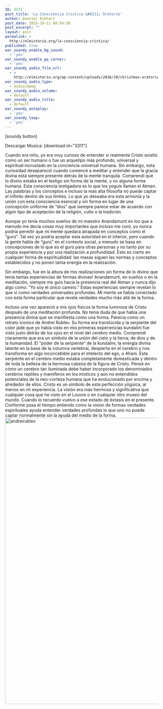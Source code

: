 ```yaml
---
ID: 3271
post_title: 'La Consciencia Cristica &#8211; Oratorio'
author: Quetzal Eckhart
post_date: 2015-10-11 08:54:50
post_excerpt: ""
layout: post
permalink: >
  http://elmisterio.org/la-consciencia-cristica/
published: true
war_soundy_enable_bg_sound:
  - 'yes'
war_soundy_enable_pp_corner:
  - 'yes'
war_soundy_audio_file_url:
  - >
    http://elmisterio.org/wp-content/uploads/2016/10/christmas-oratorio-1.mp3
war_soundy_audio_type:
  - audio/mpeg
war_soundy_audio_volume:
  - default
war_soundy_audio_title:
  - default
war_soundy_autoplay:
  - 'yes'
war_soundy_loop:
  - 'yes'
---
```

[soundy button]

Descargar Musica:  [download id="3311"]

Cuando era niño, yo era muy curioso de entender si realmente Cristo existió como un ser humano o fue un arquetipo más profundo, universal y espiritual incrustado en la conciencia universal humana. Sin embargo, esta curiosidad desapareció cuando comencé a meditar y entender que la gracia divina está siempre presente detrás de la mente tranquila. Comprendí que lo divino estaba en el testigo sin forma de la mente, y no alguna forma humana. Esta consciencia testigadora es lo que los yoguis llaman el Atman. Las palabras y los conceptos e incluso la más alta filosofía no puede captar el infinito dentro de sus límites. Lo que yo deseaba era esta armonía y la unión con esta consciencia esencial y sin forma en lugar de una concepción uniforme de “dios” que siempre parece estar de acuerdo con algún tipo de aceptación de la religión, culto o la tradición.

Aunque yo tenía muchos sueños de mi maestro Anandamurti en los que a menudo me decía cosas muy importantes que incluso me curó, yo nunca podría permitir que mi mente quedara atrapada en conceptos como el “gurú”. Tal vez yo podría aceptar esta autoridad en el interior, pero cuando la gente habla de “gurú” en el contexto social, a menudo se basa en concepciones de lo que es el gurú para otras personas y no tanto por su propia experiencia y por una realización a profundidad. Esto es cierto en cualquier forma de espiritualidad: las masas siguen las normas y conceptos establecidos y no ponen tanta energía en la realización. 

Sin embargo, fue en la altura de mis realizaciones sin forma de lo divino que tenía tantas experiencias de formas divinas! Anandamurti, en sueños o en la meditación, siempre me guio hacia la presencia real del Atman y nunca dijo algo como: “Yo soy el único camino.” Estas experiencias siempre revelan lo que vi como verdades universales profundas. Mi mente se había conectado con esta forma particular que revela verdades mucho más allá de la forma. 

Incluso una vez apareció a mis ojos físicos la forma luminosa de Cristo después de una meditación profunda. No tenía duda de que había una presencia divina que se manifiesta como una forma. Parecia como un retrato iconico de Andrei Rublev.  Su forma era translúcida y la serpiente del color jade que yo había visto en mis primeras experiencias kundalini fue visto justo detrás de los ojos en el nivel del cerebro medio. Comprendí claramente que era un símbolo de la unión del cielo y la tierra; de dios y de la humanidad. El “poder de la serpiente” de la kundalini, la energía divina latente en la base de la columna vertebral, despierta en el cerebro y nos transforma en algo inconcebible para el intelecto del ego, o Aham. Esta serpiente en el cerebro medio estaba completamente domesticada y dentro de toda la belleza de la hermosa cabeza de la figura de Cristo. Pensé en cómo un cerebro tan iluminada debe haber incorporado los denominados cerebros reptiles y mamíferos en los místicos y aún no entendidos potenciales de la neo-corteza humana que ha evolucionado por encima y alrededor de ellos. Cristo es un símbolo de esta perfección yóguica, al menos en mi experiencia. La visión era más hermosa y significativa que cualquier cosa que he visto en el Louvre o en cualquier otro museo del mundo. Cuando lo recuerdo vuelvo a ese estado de éxtasis en el presente. Conforme pasa el tiempo entiendo como la vision de formas verdades espirituales ayuda entender verdades profundas lo que uno no puede captar normalmente sin la ayuda del medio de la forma.
<img src="http://elmisterio.org/wp-content/uploads/2016/02/andreirublev.jpeg" alt="andreirublev" width="800" height="944" class="alignnone size-full wp-image-1016" />